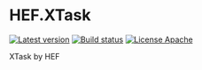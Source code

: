 # HEF.XTask
[![Latest version](https://img.shields.io/nuget/v/HEF.XTask.svg)](https://www.nuget.org/packages/HEF.XTask/)  [![Build status](https://ci.appveyor.com/api/projects/status/57tcf3oyin77rcg4?svg=true)](https://ci.appveyor.com/project/wanlitao/hef-xtask)  [![License Apache](https://img.shields.io/badge/license-Apache%202-blue.svg)](http://www.apache.org/licenses/LICENSE-2.0.html)

XTask by HEF
